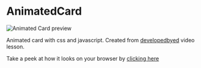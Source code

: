 # AnimatedCard

<img stc="./assets/img/screen.gif?raw=true" alt="Animated Card preview" style="margin: 0 auto;"/>

Animated card with css and javascript.
Created from <a href="https://github.com/developedbyed">developedbyed</a> video lesson.

Take a peek at how it looks on your browser by <a href="https://codepen.io/lucasfernandodev/pen/MWjgNpx">clicking here</a>
